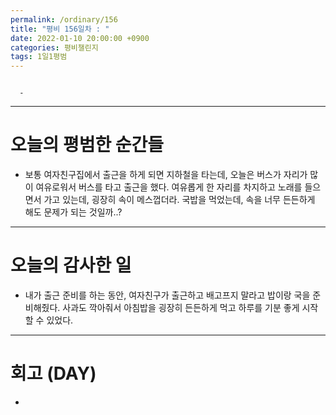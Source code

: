 ```yaml
---
permalink: /ordinary/156
title: "평비 156일차 : "
date: 2022-01-10 20:00:00 +0900
categories: 평비챌린지
tags: 1일1평범
---
```

```

  - 
```

---
# 오늘의 평범한 순간들
- 보통 여자친구집에서 출근을 하게 되면 지하철을 타는데, 오늘은 버스가 자리가 많이 여유로워서 버스를 타고 출근을 했다. 여유롭게 한 자리를 차지하고 노래를 들으면서 가고 있는데, 굉장히 속이 메스껍더라. 국밥을 먹었는데, 속을 너무 든든하게 해도 문제가 되는 것일까..?

---
# 오늘의 감사한 일
- 내가 출근 준비를 하는 동안, 여자친구가 출근하고 배고프지 말라고 밥이랑 국을 준비해줬다. 사과도 깍아줘서 아침밥을 굉장히 든든하게 먹고 하루를 기분 좋게 시작할 수 있었다.

---
# 회고 (DAY)
- 